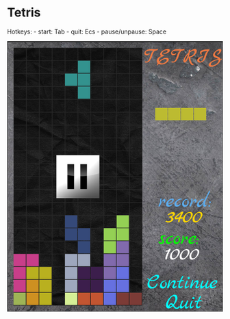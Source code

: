 # Tetris 

Hotkeys:
    - start: Tab
    - quit: Ecs
    - pause/unpause: Space

![](img/screenshot.jpg)
